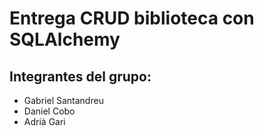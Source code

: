 # Entrega CRUD biblioteca con SQLAlchemy
## Integrantes del grupo:
* Gabriel Santandreu
* Daniel Cobo
* Adrià Gari
